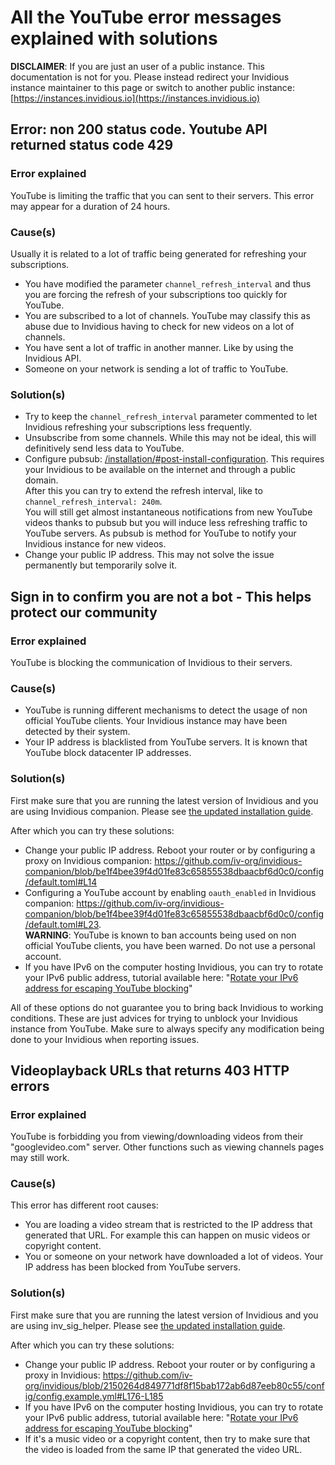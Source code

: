 # All the YouTube error messages explained with solutions

**DISCLAIMER**: If you are just an user of a public instance. This documentation is not for you. Please instead redirect your Invidious instance maintainer to this page or switch to another public instance: [https://instances.invidious.io](https://instances.invidious.io)

## Error: non 200 status code. Youtube API returned status code 429

### Error explained

YouTube is limiting the traffic that you can sent to their servers. This error may appear for a duration of 24 hours.

### Cause(s)

Usually it is related to a lot of traffic being generated for refreshing your subscriptions.

- You have modified the parameter `channel_refresh_interval` and thus you are forcing the refresh of your subscriptions too quickly for YouTube.
- You are subscribed to a lot of channels. YouTube may classify this as abuse due to Invidious having to check for new videos on a lot of channels.
- You have sent a lot of traffic in another manner. Like by using the Invidious API.
- Someone on your network is sending a lot of traffic to YouTube.

### Solution(s)

- Try to keep the `channel_refresh_interval` parameter commented to let Invidious refreshing your subscriptions less frequently.
- Unsubscribe from some channels. While this may not be ideal, this will definitively send less data to YouTube.
- Configure pubsub: [/installation/#post-install-configuration](./installation.md/#post-install-configuration). This requires your Invidious to be available on the internet and through a public domain.  
   After this you can try to extend the refresh interval, like to `channel_refresh_interval: 240m`.  
   You will still get almost instantaneous notifications from new YouTube videos thanks to pubsub but you will induce less refreshing traffic to YouTube servers. As pubsub is method for YouTube to notify your Invidious instance for new videos.
- Change your public IP address. This may not solve the issue permanently but temporarily solve it.

## Sign in to confirm you are not a bot - This helps protect our community

### Error explained

YouTube is blocking the communication of Invidious to their servers.

### Cause(s)

- YouTube is running different mechanisms to detect the usage of non official YouTube clients. Your Invidious instance may have been detected by their system.
- Your IP address is blacklisted from YouTube servers. It is known that YouTube block datacenter IP addresses.

### Solution(s)

First make sure that you are running the latest version of Invidious and you are using Invidious companion. Please see [the updated installation guide](./installation.md).

After which you can try these solutions:

- Change your public IP address. Reboot your router or by configuring a proxy on Invidious companion: https://github.com/iv-org/invidious-companion/blob/be1f4bee39f4d01fe83c65855538dbaacbf6d0c0/config/default.toml#L14
- Configuring a YouTube account by enabling `oauth_enabled` in Invidious companion: https://github.com/iv-org/invidious-companion/blob/be1f4bee39f4d01fe83c65855538dbaacbf6d0c0/config/default.toml#L23.  
   **WARNING**: YouTube is known to ban accounts being used on non official YouTube clients, you have been warned. Do not use a personal account.
- If you have IPv6 on the computer hosting Invidious, you can try to rotate your IPv6 public address, tutorial available here: "[Rotate your IPv6 address for escaping YouTube blocking](/ipv6-rotator/)"

All of these options do not guarantee you to bring back Invidious to working conditions. These are just advices for trying to unblock your Invidious instance from YouTube. Make sure to always specify any modification being done to your Invidious when reporting issues.

## Videoplayback URLs that returns 403 HTTP errors

### Error explained

YouTube is forbidding you from viewing/downloading videos from their "googlevideo.com" server. Other functions such as viewing channels pages may still work.

### Cause(s)

This error has different root causes:

- You are loading a video stream that is restricted to the IP address that generated that URL. For example this can happen on music videos or copyright content.
- You or someone on your network have downloaded a lot of videos. Your IP address has been blocked from YouTube servers.

### Solution(s)

First make sure that you are running the latest version of Invidious and you are using inv_sig_helper. Please see [the updated installation guide](./installation.md).

After which you can try these solutions:

- Change your public IP address. Reboot your router or by configuring a proxy in Invidious: https://github.com/iv-org/invidious/blob/2150264d849771df8f15bab172ab6d87eeb80c55/config/config.example.yml#L176-L185
- If you have IPv6 on the computer hosting Invidious, you can try to rotate your IPv6 public address, tutorial available here: "[Rotate your IPv6 address for escaping YouTube blocking](./ipv6-rotator.md)"
- If it's a music video or a copyright content, then try to make sure that the video is loaded from the same IP that generated the video URL.


